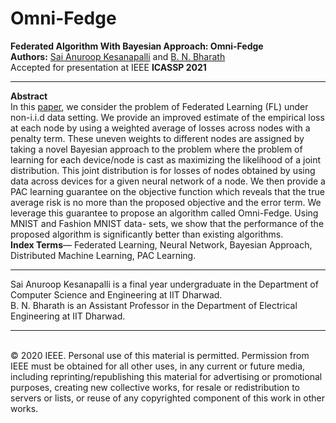 # Omni-Fedge
<b>Federated Algorithm With Bayesian Approach: Omni-Fedge</b> <br>
<b>Authors:</b> <a href="https://ksanu1998.github.io">Sai Anuroop Kesanapalli</a> and <a href="https://bharathbettagerenagaraja.wordpress.com">B. N. Bharath</a> <br>
Accepted for presentation at IEEE <b>ICASSP 2021</b> <br>
<hr>
<b>Abstract</b> <br>
In this <a href="https://github.com/ksanu1998/Omni-Fedge/blob/main/kesanapalli.pdf">paper</a>, we consider the problem of Federated Learning (FL) under non-i.i.d data setting. We provide an improved estimate of the empirical loss at each node by using a weighted average of losses across nodes with a penalty term. These uneven weights to different nodes are assigned by taking a novel Bayesian approach to the problem where the problem of learning for each device/node is cast as maximizing the likelihood of a joint distribution. This joint distribution is for losses of nodes obtained by using data across devices for a given neural network of a node. We then provide a PAC learning guarantee on the objective function which reveals that the true average risk is no more than the proposed objective and the error term. We leverage this guarantee to propose an algorithm called Omni-Fedge. Using MNIST and Fashion MNIST data- sets, we show that the performance of the proposed algorithm is significantly better than existing algorithms. <br>
<b>Index Terms</b>— Federated Learning, Neural Network, Bayesian Approach, Distributed Machine Learning, PAC Learning.<br>
<hr>
Sai Anuroop Kesanapalli is a final year undergraduate in the Department of Computer Science and Engineering at IIT Dharwad. <br>
B. N. Bharath is an Assistant Professor in the Department of Electrical Engineering at IIT Dharwad. <br>
<hr><br>
© 2020 IEEE. Personal use of this material is permitted. Permission from IEEE must be obtained for all other uses, in any current or future media, including reprinting/republishing this material for advertising or promotional purposes, creating new collective works, for resale or redistribution to servers or lists, or reuse of any copyrighted component of this work in other works.
